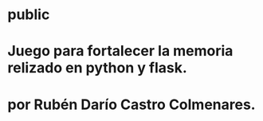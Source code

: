 # public
# Juego para fortalecer la memoria relizado en python y flask.


# por Rubén Darío Castro Colmenares. 


